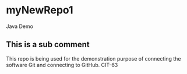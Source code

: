 # myNewRepo1
Java Demo
## This is a sub comment

This repo is being used for the demonstration purpose of connecting the software Git and connecting to GitHub.
CIT-63
